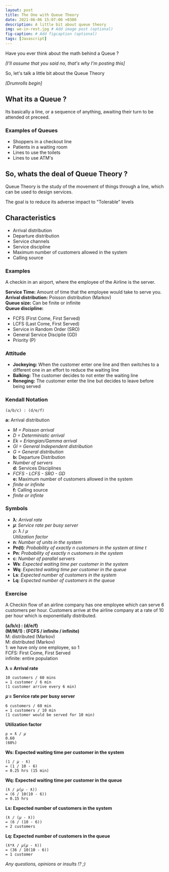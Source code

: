 ```yaml
---
layout: post
title: The One with Queue Theory
date: 2021-06-06 15:07:00 +0300
description: A little bit about queue theory
img: we-in-rest.jpg # Add image post (optional)
fig-caption: # Add figcaption (optional)
tags: [Javascript]
---
```


Have you ever think about the math behind a Queue ?

_[I'll assume that you said no, that's why I'm posting this]_

So, let's talk a little bit about the Queue Theory

_[Drumrolls begin]_

## What its a Queue ?

Its basically a line, or a sequence of anything, awaiting their turn to be attended ot preceed.

### Examples of Queues

- Shoppers in a checkout line
- Patients in a waiting room
- Lines to use the toilets
- Lines to use ATM's

## So, whats the deal of Queue Theory ?

Queue Theory is the study of the movement of things through a line, which can be used to design services.

The goal is to reduce its adverse impact to "Tolerable" levels

## Characteristics

- Arrival distribution
- Departure distribution
- Service channels
- Service discipline
- Maximum number of customers allowed in the system
- Calling source

### Examples

A checkin in an airport, where the employee of the Airline is the server.

**Service Time:** Amount of time that the employee would take to serve you.  
**Arrival distribution:** Poisson distribution (Markov)  
**Queue size:** Can be finite or infinite  
**Queue discipline:**

- FCFS (First Come, First Served)
- LCFS (Last Come, First Served)
- Service in Random Order (SRO)
- General Service Disciplie (GD)
- Priority (P)

### Attitude

- **Jockeying:** When the customer enter one line and then switches to a different one in an effort to reduce the waiting line
- **Balking:** The customer decides to not enter the waiting line
- **Reneging:** The customer enter the line but decides to leave before being served

### Kendall Notation

`(a/b/c) : (d/e/f)`

**a:** Arrival distribution

- _M = Poisson arrival_
- _D = Deterministic arrival_
- _Ek = Erlangian/Gamma arrival_
- _GI = General Independent distribution_
- _G = General distribution_  
  **b:** Departure Distribution
- _Number of servers_  
  **d:** Services Disciplines
- _FCFS - LCFS - SRO - GD_  
  **e:** Maximum number of customers allowed in the system
- _finite or infinite_  
  **f:** Calling source
- _finite or infinte_

### Symbols

- **ƛ**: _Arrival rate_
- **𝜇**: _Service rate per busy server_  
  ⍴: ƛ / 𝜇  
  _Utilization factor_
- **n**: _Number of units in the system_
- **Pn(t)**: _Probability of exactly n customers in the system at time t_
- **Pn**: _Probability of exactly n customers in the system_
- **c**: _Number of parallel servers_
- **Ws**: _Expected waiting time per customer in the system_
- **Wq**: _Expected waiting time per customer in the queue_
- **Ls**: _Expected number of customers in the system_
- **Lq**: _Expected number of customers in the queue_

### Exercise

A Checkin flow of an airline company has one employee which can serve 6 customers per hour. Customers arrive at the airline company at a rate of 10 per hour which is exponentially distributed.

**(a/b/c) : (d/e/f)**  
**(M/M/1) : (FCFS / infinite / infinite)**  
M: distributed (Markov)  
M: distributed (Markov)  
1: we have only one employee, so 1  
FCFS: First Come, First Served  
infinite: entire population

**ƛ = Arrival rate**

```
10 customers / 60 mins
= 1 customer / 6 min
(1 customer arrive every 6 min)
```

**𝜇 = Service rate per busy server**

```
6 customers / 60 min
= 1 customers / 10 min
(1 customer would be served for 10 min)
```

**Utilization factor**

```
⍴ = ƛ / 𝜇
0.60
(60%)
```

**Ws: Expected waiting time per customer in the system**

```
(1 / 𝜇 - ƛ)
= (1 / 10 - 6)
= 0.25 hrs (15 min)
```

**Wq: Expected waiting time per customer in the queue**

```
(ƛ / 𝜇(𝜇 - ƛ))
= (6 / 10(10 - 6))
= 0.15 hrs
```

**Ls: Expected number of customers in the system**

```
(ƛ / (𝜇 - ƛ))
= (6 / (10 - 6))
= 2 customers
```

**Lq: Expected number of customers in the queue**

```
(ƛ*ƛ / 𝜇(𝜇 - ƛ))
= (36 / 10(10 - 6))
= 1 customer
```

_Any questions, opinions or insults !? ;)_
